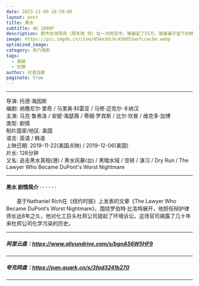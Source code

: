 ```yaml
---
date: 2023-11-09 18:59:05
layout: post
title: 黑水
subtitle: 4K 1080P
description: 都市白领周冉（周冬雨 饰）在一次网恋中，被骗走了55万。循着骗子留下的蛛丝马迹，周冉来到沿海小城，并意外结识了小镇青年林致光（章宇 饰）和许照（张宥浩 饰）。周冉渐渐发现二人身上隐藏着自己受骗的线索，一场复仇之计也由此展开...
image: https://pic.imgdb.cn/item/654e3dc9c458853aefccec8e.webp
optimized_image: 
category: 热门电影
tags:
  - 悬疑
  - 犯罪
author: 对酒当歌
paginate: true
---
```


---

导演: 托德·海因斯  
编剧: 纳撒尼尔·里奇 / 马里奥·科雷亚 / 马修·迈克尔·卡纳汉  
主演: 马克·鲁弗洛 / 安妮·海瑟薇 / 蒂姆·罗宾斯 / 比尔·坎普 / 维克多·加博  
类型: 剧情  
制片国家/地区: 美国  
语言: 英语 / 韩语  
上映日期: 2019-11-22(美国点映) / 2019-12-06(美国)  
片长: 126分钟  
又名: 追击黑水真相(港) / 黑水风暴(台) / 黑暗水域 / 空转 / 演习 / Dry Run / The Lawyer Who Became DuPont's Worst Nightmare  

---

#### 黑水 剧情简介 · · · · · ·

　　基于Nathaniel Rich在《纽约时报》上发表的文章《The Lawyer Who Became DuPont’s Worst Nightmare》，围绕罗伯特·比洛特展开，他担任辩护律师长达8年之久，他对化工巨头杜邦公司提起了环境诉讼，这场官司揭露了几十年来杜邦公司化学污染的历史。

---

##### 阿里云盘：<https://www.aliyundrive.com/s/bgnA56W5HF9>

---

##### 夸克网盘：<https://pan.quark.cn/s/3fad3241b270>

---
